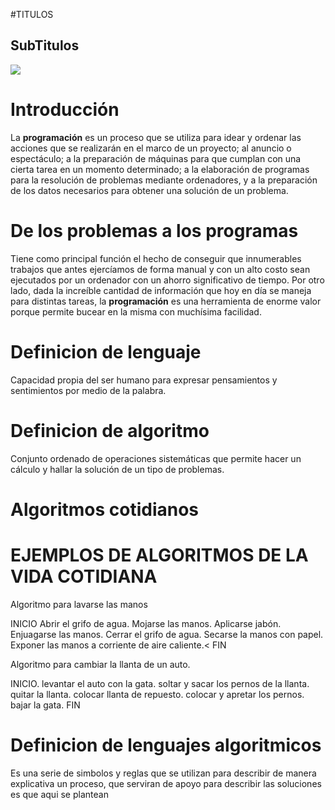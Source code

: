 #TITULOS
## SubTitulos
![](https://pbs.twimg.com/profile_images/881543860954046468/2TkyhEhP.jpg)
# Introducción 
La  **programación**  es un proceso que se utiliza para idear y ordenar las acciones que se realizarán en el marco de un proyecto; al anuncio o espectáculo; a la preparación de máquinas para que cumplan con una cierta tarea en un momento determinado; a la elaboración de programas para la resolución de problemas mediante ordenadores, y a la preparación de los datos necesarios para obtener una solución de un problema.

# De los problemas a los programas

Tiene como principal función el hecho de conseguir que innumerables trabajos que antes ejercíamos de forma manual y con un alto costo sean ejecutados por un ordenador con un ahorro significativo de tiempo. Por otro lado, dada la increíble cantidad de información que hoy en día se maneja para distintas tareas, la **programación** es una herramienta de enorme valor porque permite bucear en la misma con muchísima facilidad.

# Definicion de lenguaje

Capacidad propia del ser humano para expresar pensamientos y sentimientos por medio de la palabra.

# Definicion de algoritmo

Conjunto ordenado de operaciones sistemáticas que permite hacer un cálculo y hallar la solución de un tipo de problemas.

# Algoritmos cotidianos
# EJEMPLOS DE ALGORITMOS DE LA VIDA COTIDIANA

Algoritmo para lavarse las manos

INICIO
Abrir el grifo de agua.
Mojarse las manos.
Aplicarse jabón.
Enjuagarse las manos.
Cerrar el grifo de agua.
Secarse la manos con papel.
Exponer las manos a corriente de aire caliente.<
FIN

Algoritmo para cambiar la llanta de un auto.

INICIO.
levantar el auto con la gata.
soltar y sacar los pernos de la llanta.
quitar la llanta.
colocar llanta de repuesto.
colocar y apretar los pernos.
bajar la gata.
FIN

# Definicion de lenguajes algoritmicos

Es una serie de simbolos y reglas que se utilizan para describir de manera explicativa un proceso, que serviran de apoyo para describir las soluciones es que aqui se plantean
